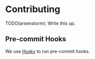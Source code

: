 # Contributing

TODO(arsenstorm): Write this up.

## Pre-commit Hooks

We use [Husky](https://github.com/typicode/husky) to run pre-commit hooks.
